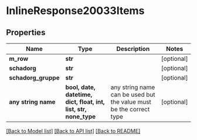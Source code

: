 # InlineResponse20033Items


## Properties
Name | Type | Description | Notes
------------ | ------------- | ------------- | -------------
**m_row** | **str** |  | [optional] 
**schadorg** | **str** |  | [optional] 
**schadorg_gruppe** | **str** |  | [optional] 
**any string name** | **bool, date, datetime, dict, float, int, list, str, none_type** | any string name can be used but the value must be the correct type | [optional]

[[Back to Model list]](../README.md#documentation-for-models) [[Back to API list]](../README.md#documentation-for-api-endpoints) [[Back to README]](../README.md)



